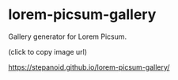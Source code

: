 # lorem-picsum-gallery
Gallery generator for Lorem Picsum.

(click to copy image url)


https://stepanoid.github.io/lorem-picsum-gallery/
